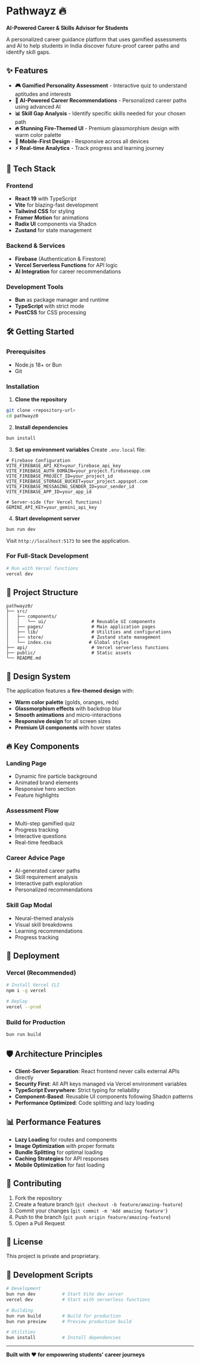 # Pathwayz 🔥

**AI-Powered Career & Skills Advisor for Students**

A personalized career guidance platform that uses gamified assessments and AI to help students in India discover future-proof career paths and identify skill gaps.

## ✨ Features

- **🎮 Gamified Personality Assessment** - Interactive quiz to understand aptitudes and interests
- **🧠 AI-Powered Career Recommendations** - Personalized career paths using advanced AI
- **📊 Skill Gap Analysis** - Identify specific skills needed for your chosen path
- **🔥 Stunning Fire-Themed UI** - Premium glassmorphism design with warm color palette
- **📱 Mobile-First Design** - Responsive across all devices
- **⚡ Real-time Analytics** - Track progress and learning journey

## 🚀 Tech Stack

### Frontend
- **React 19** with TypeScript
- **Vite** for blazing-fast development
- **Tailwind CSS** for styling
- **Framer Motion** for animations
- **Radix UI** components via Shadcn
- **Zustand** for state management

### Backend & Services  
- **Firebase** (Authentication & Firestore)
- **Vercel Serverless Functions** for API logic
- **AI Integration** for career recommendations

### Development Tools
- **Bun** as package manager and runtime
- **TypeScript** with strict mode
- **PostCSS** for CSS processing

## 🛠️ Getting Started

### Prerequisites
- Node.js 18+ or Bun
- Git

### Installation

1. **Clone the repository**
```bash
git clone <repository-url>
cd pathwayz0
```

2. **Install dependencies**
```bash
bun install
```

3. **Set up environment variables**
Create `.env.local` file:
```env
# Firebase Configuration
VITE_FIREBASE_API_KEY=your_firebase_api_key
VITE_FIREBASE_AUTH_DOMAIN=your_project.firebaseapp.com
VITE_FIREBASE_PROJECT_ID=your_project_id
VITE_FIREBASE_STORAGE_BUCKET=your_project.appspot.com
VITE_FIREBASE_MESSAGING_SENDER_ID=your_sender_id
VITE_FIREBASE_APP_ID=your_app_id

# Server-side (for Vercel functions)
GEMINI_API_KEY=your_gemini_api_key
```

4. **Start development server**
```bash
bun run dev
```

Visit `http://localhost:5173` to see the application.

### For Full-Stack Development
```bash
# Run with Vercel functions
vercel dev
```

## 📁 Project Structure

```
pathwayz0/
├── src/
│   ├── components/
│   │   └── ui/                 # Reusable UI components
│   ├── pages/                  # Main application pages
│   ├── lib/                    # Utilities and configurations
│   ├── store/                  # Zustand state management
│   └── index.css              # Global styles
├── api/                        # Vercel serverless functions
├── public/                     # Static assets
└── README.md
```

## 🎨 Design System

The application features a **fire-themed design** with:
- **Warm color palette** (golds, oranges, reds)
- **Glassmorphism effects** with backdrop blur
- **Smooth animations** and micro-interactions
- **Responsive design** for all screen sizes
- **Premium UI components** with hover states

## 🔥 Key Components

### Landing Page
- Dynamic fire particle background
- Animated brand elements
- Responsive hero section
- Feature highlights

### Assessment Flow
- Multi-step gamified quiz
- Progress tracking
- Interactive questions
- Real-time feedback

### Career Advice Page
- AI-generated career paths
- Skill requirement analysis
- Interactive path exploration
- Personalized recommendations

### Skill Gap Modal
- Neural-themed analysis
- Visual skill breakdowns
- Learning recommendations
- Progress tracking

## 🚀 Deployment

### Vercel (Recommended)
```bash
# Install Vercel CLI
npm i -g vercel

# Deploy
vercel --prod
```

### Build for Production
```bash
bun run build
```

## 🛡️ Architecture Principles

- **Client-Server Separation**: React frontend never calls external APIs directly
- **Security First**: All API keys managed via Vercel environment variables
- **TypeScript Everywhere**: Strict typing for reliability
- **Component-Based**: Reusable UI components following Shadcn patterns
- **Performance Optimized**: Code splitting and lazy loading

## 📊 Performance Features

- **Lazy Loading** for routes and components
- **Image Optimization** with proper formats
- **Bundle Splitting** for optimal loading
- **Caching Strategies** for API responses
- **Mobile Optimization** for fast loading

## 🤝 Contributing

1. Fork the repository
2. Create a feature branch (`git checkout -b feature/amazing-feature`)
3. Commit your changes (`git commit -m 'Add amazing feature'`)
4. Push to the branch (`git push origin feature/amazing-feature`)
5. Open a Pull Request

## 📄 License

This project is private and proprietary.

## 🔧 Development Scripts

```bash
# Development
bun run dev          # Start Vite dev server
vercel dev           # Start with serverless functions

# Building
bun run build        # Build for production
bun run preview      # Preview production build

# Utilities
bun install          # Install dependencies
```

---

**Built with ❤️ for empowering students' career journeys**

